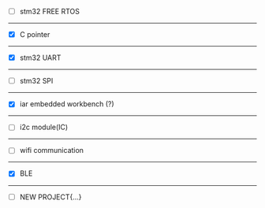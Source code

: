 - [ ] stm32 FREE RTOS
***
- [X] C pointer
***
- [x] stm32 UART
***
- [ ] stm32 SPI
*** 
- [x] iar embedded workbench (?)
***
- [ ] i2c module(IC)
***
- [ ] wifi communication  
***
- [x] BLE
***
- [ ] NEW PROJECT{...} 

